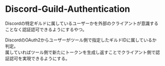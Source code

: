 # Discord-Guild-Authentication
Discordの特定ギルドに属しているユーザーかを外部のクライアントが意識することなく認証認可できるようにするやつ。

DiscordのOAuth2からユーザーがツール側で指定したギルドIDに属しているか判定。  
属していればツール側で新たにトークンを生成し返すことでクライアント側で認証認可を実現できるようにする。
